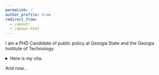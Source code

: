 ```yaml
---
permalink: /
author_profile: true
redirect_from: 
  - /about/
  - /about.html
---
```


I am a PHD Candidate of public policy at Georgia State and the Georgia Institute of Technology.

<details>
    
  <summary>Here is my vita.</summary>

<embed src="{{ site.baseurl }}/files/VitaWeb.pdf" width="600" height="700" type='application/pdf'>.

</details>

And now...
